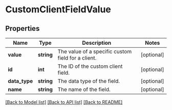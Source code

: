 # CustomClientFieldValue

## Properties
Name | Type | Description | Notes
------------ | ------------- | ------------- | -------------
**value** | **string** | The value of a specific custom field for a client. | [optional] 
**id** | **int** | The ID of the custom client field. | [optional] 
**data_type** | **string** | The data type of the field. | [optional] 
**name** | **string** | The name of the field. | [optional] 

[[Back to Model list]](../README.md#documentation-for-models) [[Back to API list]](../README.md#documentation-for-api-endpoints) [[Back to README]](../README.md)


